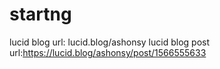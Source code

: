 # startng
lucid blog url: lucid.blog/ashonsy
lucid blog post url:https://lucid.blog/ashonsy/post/1566555633

